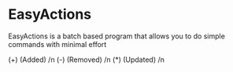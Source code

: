 # EasyActions
EasyActions is a batch based program that allows you to do simple commands with minimal effort

(+) (Added) /n
(-) (Removed) /n
(*) (Updated) /n
